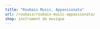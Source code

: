 ```yaml
---
title: "Roubaix Music, Appassionata"
url: /roubaix/roubaix-music-appassionata/
shop: instrument de musique
---
```

